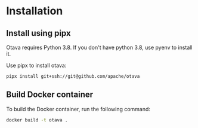 <!--
 Licensed to the Apache Software Foundation (ASF) under one
 or more contributor license agreements.  See the NOTICE file
 distributed with this work for additional information
 regarding copyright ownership.  The ASF licenses this file
 to you under the Apache License, Version 2.0 (the
 "License"); you may not use this file except in compliance
 with the License.  You may obtain a copy of the License at

   http://www.apache.org/licenses/LICENSE-2.0

 Unless required by applicable law or agreed to in writing,
 software distributed under the License is distributed on an
 "AS IS" BASIS, WITHOUT WARRANTIES OR CONDITIONS OF ANY
 KIND, either express or implied.  See the License for the
 specific language governing permissions and limitations
 under the License.
 -->

# Installation

## Install using pipx

Otava requires Python 3.8.  If you don't have python 3.8, use pyenv to install it.

Use pipx to install otava:

```
pipx install git+ssh://git@github.com/apache/otava
```

## Build Docker container

To build the Docker container, run the following command:

```bash
docker build -t otava .
```
